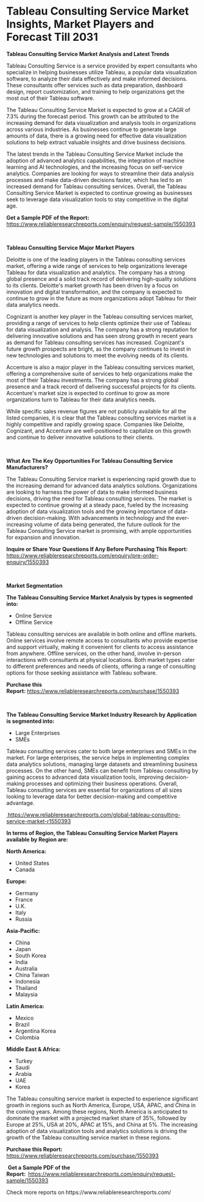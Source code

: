 <p><h1>Tableau Consulting Service Market Insights, Market Players and Forecast Till 2031</h1></p><p><strong>Tableau Consulting Service Market Analysis and Latest Trends</strong></p>
<p><p>Tableau Consulting Service is a service provided by expert consultants who specialize in helping businesses utilize Tableau, a popular data visualization software, to analyze their data effectively and make informed decisions. These consultants offer services such as data preparation, dashboard design, report customization, and training to help organizations get the most out of their Tableau software.</p><p>The Tableau Consulting Service Market is expected to grow at a CAGR of 7.3% during the forecast period. This growth can be attributed to the increasing demand for data visualization and analysis tools in organizations across various industries. As businesses continue to generate large amounts of data, there is a growing need for effective data visualization solutions to help extract valuable insights and drive business decisions.</p><p>The latest trends in the Tableau Consulting Service Market include the adoption of advanced analytics capabilities, the integration of machine learning and AI technologies, and the increasing focus on self-service analytics. Companies are looking for ways to streamline their data analysis processes and make data-driven decisions faster, which has led to an increased demand for Tableau consulting services. Overall, the Tableau Consulting Service Market is expected to continue growing as businesses seek to leverage data visualization tools to stay competitive in the digital age.</p></p>
<p><strong>Get a Sample PDF of the Report:&nbsp;</strong> <a href="https://www.reliableresearchreports.com/enquiry/request-sample/1550393">https://www.reliableresearchreports.com/enquiry/request-sample/1550393</a></p>
<p>&nbsp;</p>
<p><strong>Tableau Consulting Service Major Market Players</strong></p>
<p><p>Deloitte is one of the leading players in the Tableau consulting services market, offering a wide range of services to help organizations leverage Tableau for data visualization and analytics. The company has a strong global presence and a solid track record of delivering high-quality solutions to its clients. Deloitte's market growth has been driven by a focus on innovation and digital transformation, and the company is expected to continue to grow in the future as more organizations adopt Tableau for their data analytics needs.</p><p>Cognizant is another key player in the Tableau consulting services market, providing a range of services to help clients optimize their use of Tableau for data visualization and analysis. The company has a strong reputation for delivering innovative solutions and has seen strong growth in recent years as demand for Tableau consulting services has increased. Cognizant's future growth prospects are bright, as the company continues to invest in new technologies and solutions to meet the evolving needs of its clients.</p><p>Accenture is also a major player in the Tableau consulting services market, offering a comprehensive suite of services to help organizations make the most of their Tableau investments. The company has a strong global presence and a track record of delivering successful projects for its clients. Accenture's market size is expected to continue to grow as more organizations turn to Tableau for their data analytics needs.</p><p>While specific sales revenue figures are not publicly available for all the listed companies, it is clear that the Tableau consulting services market is a highly competitive and rapidly growing space. Companies like Deloitte, Cognizant, and Accenture are well-positioned to capitalize on this growth and continue to deliver innovative solutions to their clients.</p></p>
<p>&nbsp;</p>
<p><strong>What Are The Key Opportunities For Tableau Consulting Service Manufacturers?</strong></p>
<p><p>The Tableau Consulting Service market is experiencing rapid growth due to the increasing demand for advanced data analytics solutions. Organizations are looking to harness the power of data to make informed business decisions, driving the need for Tableau consulting services. The market is expected to continue growing at a steady pace, fueled by the increasing adoption of data visualization tools and the growing importance of data-driven decision-making. With advancements in technology and the ever-increasing volume of data being generated, the future outlook for the Tableau Consulting Service market is promising, with ample opportunities for expansion and innovation.</p></p>
<p><strong>Inquire or Share Your Questions If Any Before Purchasing This Report:</strong> <a href="https://www.reliableresearchreports.com/enquiry/pre-order-enquiry/1550393">https://www.reliableresearchreports.com/enquiry/pre-order-enquiry/1550393</a></p>
<p>&nbsp;</p>
<p><strong>Market Segmentation</strong></p>
<p><strong>The Tableau Consulting Service Market Analysis by types is segmented into:</strong></p>
<p><ul><li>Online Service</li><li>Offline Service</li></ul></p>
<p><p>Tableau consulting services are available in both online and offline markets. Online services involve remote access to consultants who provide expertise and support virtually, making it convenient for clients to access assistance from anywhere. Offline services, on the other hand, involve in-person interactions with consultants at physical locations. Both market types cater to different preferences and needs of clients, offering a range of consulting options for those seeking assistance with Tableau software.</p></p>
<p><strong>Purchase this Report:&nbsp;</strong><a href="https://www.reliableresearchreports.com/purchase/1550393">https://www.reliableresearchreports.com/purchase/1550393</a></p>
<p>&nbsp;</p>
<p><strong>The Tableau Consulting Service Market Industry Research by Application is segmented into:</strong></p>
<p><ul><li>Large Enterprises</li><li>SMEs</li></ul></p>
<p><p>Tableau consulting services cater to both large enterprises and SMEs in the market. For large enterprises, the service helps in implementing complex data analytics solutions, managing large datasets and streamlining business processes. On the other hand, SMEs can benefit from Tableau consulting by gaining access to advanced data visualization tools, improving decision-making processes and optimizing their business operations. Overall, Tableau consulting services are essential for organizations of all sizes looking to leverage data for better decision-making and competitive advantage.</p></p>
<p><a href="https://www.reliableresearchreports.com/global-tableau-consulting-service-market-r1550393">&nbsp;https://www.reliableresearchreports.com/global-tableau-consulting-service-market-r1550393</a></p>
<p><strong>In terms of Region, the Tableau Consulting Service Market Players available by Region are:</strong></p>
<p>
    <p> <strong> North America: </strong>
        <ul>
            <li>United States</li>
            <li>Canada</li>
        </ul>
        </p> 
    <p> <strong> Europe: </strong>
        <ul>
            <li>Germany</li>
            <li>France</li>
            <li>U.K.</li>
            <li>Italy</li>
            <li>Russia</li>
        </ul>
        </p> 
    <p> <strong> Asia-Pacific: </strong>
        <ul>
            <li>China</li>
            <li>Japan</li>
            <li>South Korea</li>
            <li>India</li>
            <li>Australia</li>
            <li>China Taiwan</li>
            <li>Indonesia</li>
            <li>Thailand</li>
            <li>Malaysia</li>
        </ul>
        </p> 
    <p> <strong> Latin America: </strong>
        <ul>
            <li>Mexico</li>
            <li>Brazil</li>
            <li>Argentina Korea</li>
            <li>Colombia</li>
        </ul>
        </p> 
    <p> <strong> Middle East & Africa: </strong>
        <ul>
            <li>Turkey</li>
            <li>Saudi</li>
            <li>Arabia</li>
            <li>UAE</li>
            <li>Korea</li>
        </ul>
    </p>
    </p>
<p><p>The Tableau consulting service market is expected to experience significant growth in regions such as North America, Europe, USA, APAC, and China in the coming years. Among these regions, North America is anticipated to dominate the market with a projected market share of 35%, followed by Europe at 25%, USA at 20%, APAC at 15%, and China at 5%. The increasing adoption of data visualization tools and analytics solutions is driving the growth of the Tableau consulting service market in these regions.</p></p>
<p><strong>Purchase this Report: </strong><a href="https://www.reliableresearchreports.com/purchase/1550393">https://www.reliableresearchreports.com/purchase/1550393</a></p>
<p>&nbsp;<strong>Get a Sample PDF of the Report:&nbsp;&nbsp;</strong><a href="https://www.reliableresearchreports.com/enquiry/request-sample/1550393">https://www.reliableresearchreports.com/enquiry/request-sample/1550393</a></p>
<p><strong></strong></p>
<p>Check more reports on https://www.reliableresearchreports.com/</p>